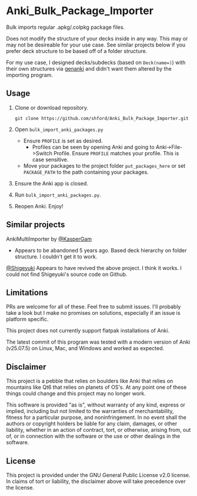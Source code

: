 # Anki_Bulk_Package_Importer
Bulk imports regular .apkg/.colpkg package files.

Does not modify the structure of your decks inside in any way. This may or may not be desireable for your use case. See similar projects below if you prefer deck structure to be based off of a folder structure.

For my use case, I designed decks/subdecks (based on `Deck(name=)`) with their own structures via [genanki](https://github.com/kerrickstaley/genanki/tree/main) and didn't want them altered by the importing program.

## Usage

1. Clone or download repository.

   `git clone https://github.com/shford/Anki_Bulk_Package_Importer.git`
2. Open `bulk_import_anki_packages.py`
	- Ensure `PROFILE` is set as desired.
		- Profiles can be seen by opening Anki and going to Anki->File->Switch Profile. Ensure `PROFILE` matches your profile. This is case sensitive.
	- Move your packages to the project folder `put_packages_here` or set `PACKAGE_PATH` to the path containing your packages.
3. Ensure the Anki app is closed.

4. Run `bulk_import_anki_packages.py`.

5. Reopen Anki. Enjoy!

## Similar projects
AnkiMultiImporter by [@KasperGam](https://github.com/KasperGam/AnkiMultiImporter)
- Appears to be abandoned 5 years ago. Based deck hierarchy on folder structure. I couldn't get it to work.

[@Shigeyuki](https://github.com/shigeyukey?page=1&tab=repositories) Appears to have revived the above project. I think it works. I could not find Shigeyuki's source code on Github.


## Limitations
PRs are welcome for all of these. Feel free to submit issues. I'll probably take a look but I make no promises on solutions, especially if an issue is platform specific.


This project does not currently support flatpak installations of Anki.

The latest commit of this program was tested with a modern version of Anki (v25.07.5) on Linux, Mac, and Windows and worked as expected.

## Disclaimer
This project is a pebble that relies on boulders like Anki that relies on mountains like Qt6 that relies on planets of OS's. At any point one of these things could change and this project may no longer work.

This software is provided "as is", without warranty of any kind, express or implied, including but not limited to the warranties of merchantability, fitness for a particular purpose, and noninfringement. In no event shall the authors or copyright holders be liable for any claim, damages, or other liability, whether in an action of contract, tort, or otherwise, arising from, out of, or in connection with the software or the use or other dealings in the software.

## License
This project is provided under the GNU General Public License v2.0 license. In claims of tort or liability, the disclaimer above will take precedence over the license.

